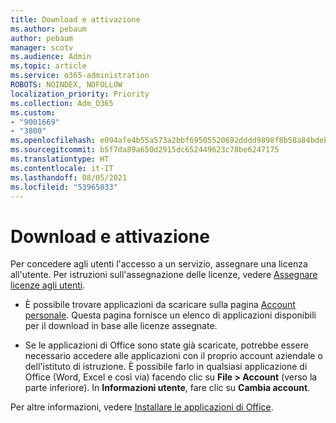 ```yaml
---
title: Download e attivazione
ms.author: pebaum
author: pebaum
manager: scotv
ms.audience: Admin
ms.topic: article
ms.service: o365-administration
ROBOTS: NOINDEX, NOFOLLOW
localization_priority: Priority
ms.collection: Adm_O365
ms.custom:
- "9001669"
- "3800"
ms.openlocfilehash: e094afe4b55a573a2bbf69505520692dddd9898f8b58a84bdebc61311c19c875
ms.sourcegitcommit: b5f7da89a650d2915dc652449623c78be6247175
ms.translationtype: HT
ms.contentlocale: it-IT
ms.lasthandoff: 08/05/2021
ms.locfileid: "53965033"
---
```

# <a name="download-and-activate"></a>Download e attivazione

Per concedere agli utenti l'accesso a un servizio, assegnare una licenza all'utente. Per istruzioni sull'assegnazione delle licenze, vedere [Assegnare licenze agli utenti](https://docs.microsoft.com/microsoft-365/admin/manage/assign-licenses-to-users).

- È possibile trovare applicazioni da scaricare sulla pagina [Account personale](https://portal.office.com/account/#installs). Questa pagina fornisce un elenco di applicazioni disponibili per il download in base alle licenze assegnate. 

- Se le applicazioni di Office sono state già scaricate, potrebbe essere necessario accedere alle applicazioni con il proprio account aziendale o dell'istituto di istruzione. È possibile farlo in qualsiasi applicazione di Office (Word, Excel e così via) facendo clic su **File > Account** (verso la parte inferiore). In **Informazioni utente**, fare clic su **Cambia account**.

Per altre informazioni, vedere [Installare le applicazioni di Office](https://docs.microsoft.com/microsoft-365/admin/setup/install-applications).
